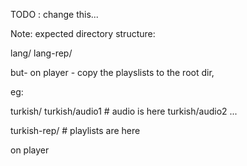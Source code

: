 

TODO : change this...

Note: expected directory structure:

lang/
lang-rep/

but- on player - copy the playslists to the root dir,

eg:

turkish/
turkish/audio1   # audio is here
turkish/audio2
...

turkish-rep/   # playlists are here


on player


